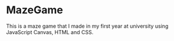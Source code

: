 # MazeGame
This is a maze game that I made in my first year at university using JavaScript Canvas, HTML and CSS.
